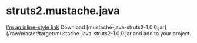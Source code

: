 struts2.mustache.java
=====================

[I'm an inline-style link](https://www.google.com)
Download 
[mustache-java-struts2-1.0.0.jar](/raw/master/target/mustache-java-struts2-1.0.0.jar and add to your project.
